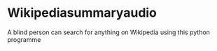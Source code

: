 # Wikipediasummaryaudio
A blind person can search for anything on Wikipedia using this python programme 
